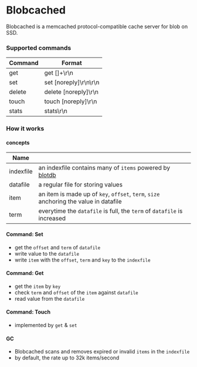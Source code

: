 Blobcached
=====
Blobcached is a memcached protocol-compatible cache server for blob on SSD.

### Supported commands
| Command | Format |
| ------ | ------ |
| get | get <key> [<key>]+\r\n |
| set | set <key> <flags> <expiry> <datalen> [noreply]\r\n<data>\r\n |
| delete | delete <key> [noreply]\r\n  |
| touch | touch <key> <expiry>[noreply]\r\n  |
| stats | stats\r\n   |

### How it works
#### concepts
| Name |  |
| ------ | ------ |
| indexfile | an indexfile contains many of `items` powered by [blotdb](https://github.com/boltdb/bolt) |
| datafile | a regular file for storing values |
| item | an item is made up of `key`, `offset`, `term`, `size` anchoring the value in datafile |
| term | everytime the `datafile` is full, the `term` of `datafile` is increased  |

#### Command: Set
* get the `offset` and `term` of `datafile`
* write value to the `datafile`
* write `item` with the `offset`, `term` and `key` to the `indexfile`

#### Command: Get 
* get the `item` by `key`
* check `term` and `offset` of the `item` against `datafile` 
* read value from the `datafile`

#### Command: Touch
* implemented by `get` & `set`

#### GC
* Blobcached scans and removes expired or invalid `items` in the `indexfile`
* by default, the rate up to 32k items/second
